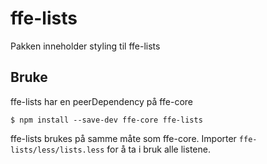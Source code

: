 # ffe-lists

Pakken inneholder styling til ffe-lists

## Bruke

ffe-lists har en peerDependency på ffe-core

```
$ npm install --save-dev ffe-core ffe-lists
```

ffe-lists brukes på samme måte som ffe-core. Importer `ffe-lists/less/lists.less` for å ta i bruk alle listene.
